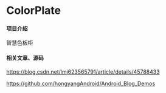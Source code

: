 # ColorPlate

#### 项目介绍
智慧色板柜


#### 相关文章、源码
https://blog.csdn.net/lmj623565791/article/details/45788433

https://github.com/hongyangAndroid/Android_Blog_Demos